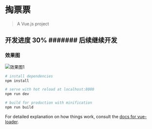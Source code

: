 # 掏票票

> A Vue.js project
## 开发进度 30% ####### 后续继续开发
### 效果图
![效果图1](https://github.com/zengxianlin/dug-movie/blob/master/src/assets/1.gif)
``` bash
# install dependencies
npm install

# serve with hot reload at localhost:8080
npm run dev

# build for production with minification
npm run build
```

For detailed explanation on how things work, consult the [docs for vue-loader](http://vuejs.github.io/vue-loader).
